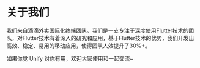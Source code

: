 # 关于我们

我们来自滴滴外卖国际化终端团队。我们是一支专注于深度使用Flutter技术的团队，对Flutter技术有着深入的研究和应用，基于Flutter技术的优势，我们开发出高效、稳定、易用的移动应用，使得团队人效提升了30%+。

如果你觉 Unify 对你有用，欢迎大家使用和一起交流~ 